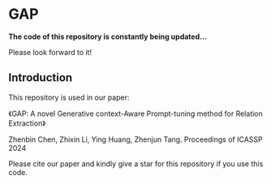 # GAP

**The code of this repository is constantly being updated...**

Please look forward to it!

## Introduction

This repository is used in our paper:

《GAP: A novel Generative context-Aware Prompt-tuning method for Relation Extraction》

Zhenbin Chen, Zhixin Li, Ying Huang, Zhenjun Tang. Proceedings of ICASSP 2024


Please cite our paper and kindly give a star for this repository if you use this code.
